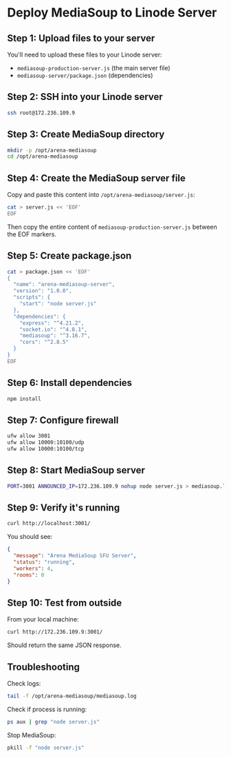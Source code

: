 # Deploy MediaSoup to Linode Server

## Step 1: Upload files to your server

You'll need to upload these files to your Linode server:
- `mediasoup-production-server.js` (the main server file)
- `mediasoup-server/package.json` (dependencies)

## Step 2: SSH into your Linode server

```bash
ssh root@172.236.109.9
```

## Step 3: Create MediaSoup directory

```bash
mkdir -p /opt/arena-mediasoup
cd /opt/arena-mediasoup
```

## Step 4: Create the MediaSoup server file

Copy and paste this content into `/opt/arena-mediasoup/server.js`:

```bash
cat > server.js << 'EOF'
EOF
```

Then copy the entire content of `mediasoup-production-server.js` between the EOF markers.

## Step 5: Create package.json

```bash
cat > package.json << 'EOF'
{
  "name": "arena-mediasoup-server",
  "version": "1.0.0",
  "scripts": {
    "start": "node server.js"
  },
  "dependencies": {
    "express": "^4.21.2",
    "socket.io": "^4.8.1",
    "mediasoup": "^3.16.7",
    "cors": "^2.8.5"
  }
}
EOF
```

## Step 6: Install dependencies

```bash
npm install
```

## Step 7: Configure firewall

```bash
ufw allow 3001
ufw allow 10000:10100/udp
ufw allow 10000:10100/tcp
```

## Step 8: Start MediaSoup server

```bash
PORT=3001 ANNOUNCED_IP=172.236.109.9 nohup node server.js > mediasoup.log 2>&1 &
```

## Step 9: Verify it's running

```bash
curl http://localhost:3001/
```

You should see:
```json
{
  "message": "Arena MediaSoup SFU Server",
  "status": "running",
  "workers": 4,
  "rooms": 0
}
```

## Step 10: Test from outside

From your local machine:
```bash
curl http://172.236.109.9:3001/
```

Should return the same JSON response.

## Troubleshooting

Check logs:
```bash
tail -f /opt/arena-mediasoup/mediasoup.log
```

Check if process is running:
```bash
ps aux | grep "node server.js"
```

Stop MediaSoup:
```bash
pkill -f "node server.js"
```